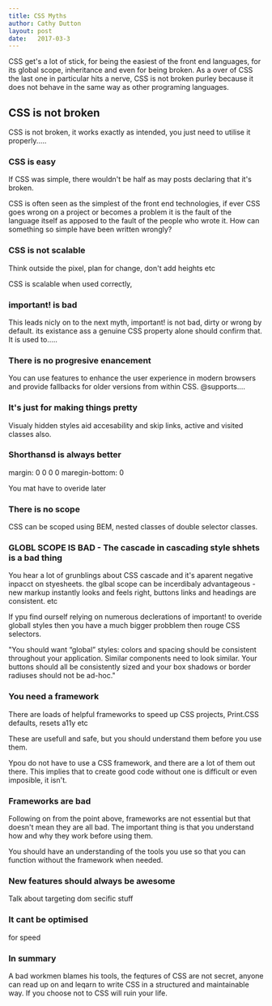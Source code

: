 ```yaml
---
title: CSS Myths
author: Cathy Dutton
layout: post
date:   2017-03-3
---
```



CSS get's a lot of stick, for being the easiest of the front end languages, for its global scope, inheritance and even for being broken. As a over of CSS the last one in particular hits a nerve, CSS is not broken purley because it does not behave in the same way as other programing languages.



## CSS is not broken

CSS is not broken, it works exactly as intended, you just need to utilise it properly.....


### CSS is easy

If CSS was simple, there wouldn't be half as may posts declaring that it's broken.

CSS is often seen as the simplest of the front end technologies, if ever CSS goes wrong on a project or becomes a problem it is the fault of the language itself as apposed to the fault of the people who wrote it. How can something so simple have been written wrongly?

### CSS is not scalable
Think outside the pixel, plan for change, don't add heights etc

CSS is scalable when used correctly,


### important! is bad

This leads nicly on to the next myth, important! is not bad, dirty or wrong by default. its existance ass a genuine CSS property alone should confirm that. It is used to.....

### There is no progresive enancement

You can use features to enhance the user experience in modern browsers and provide fallbacks for older versions from within CSS. @supports....

### It's just for making things pretty

Visualy hidden styles aid accesability and skip links, active and visited classes also.

### Shorthansd is always better

margin: 0 0 0 0
maregin-bottom: 0

You mat have to overide later

### There is no scope

CSS can be scoped using BEM, nested classes of double selector classes.


### GLOBL SCOPE IS BAD - The cascade in cascading style shhets is a bad thing

You hear a lot of grunblings about CSS cascade and it's aparent negative inpacct on styesheets.  the glbal scope can be incerdibaly advantageous - new markup instantly looks and feels right, buttons links and headings are consistent. etc

If ypu find ourself relying on numerous declerations of important! to overide globall styles then you have a much bigger probblem then rouge CSS selectors.

"You should want “global” styles: colors and spacing should be consistent throughout your application. Similar components need to look similar. Your buttons should all be consistently sized and your box shadows or border radiuses should not be ad-hoc."

### You need a framework

There are loads of helpful frameworks to speed up CSS projects, Print.CSS defaults, resets a11y etc

These are usefull and safe, but you should understand them before you use them.

Ypou do not have to use a CSS framework, and there are a lot of them out there. This implies that to create good code without one is difficult or even imposible, it isn't.

### Frameworks are bad

Following on from the point above, frameworks are not essential but that doesn't mean they are all bad. The important thing is that you understand how and why they work before using them.

You should have an understanding of the tools you use so that you can function without the framework when needed.

### New features should always be awesome
Talk about targeting dom secific stuff


### It cant be optimised

for speed


### In summary

A bad workmen blames his tools, the feqtures of CSS are not secret, anyone can read up on and leqarn to write CSS in a structured and maintainable way. If you choose not to CSS will ruin your life.
